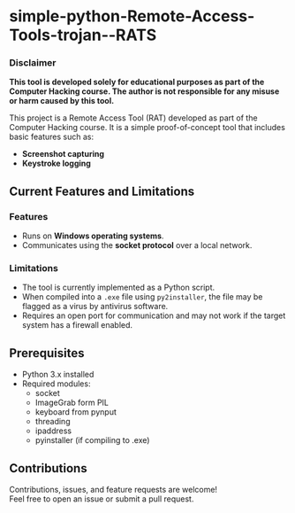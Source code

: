# simple-python-Remote-Access-Tools-trojan--RATS

### Disclaimer
**This tool is developed solely for educational purposes as part of the Computer Hacking course. The author is not responsible for any misuse or harm caused by this tool.**

This project is a Remote Access Tool (RAT) developed as part of the Computer Hacking course. It is a simple proof-of-concept tool that includes basic features such as:  
- **Screenshot capturing**  
- **Keystroke logging**  

## Current Features and Limitations  
### Features  
- Runs on **Windows operating systems**.  
- Communicates using the **socket protocol** over a local network.  

### Limitations  
- The tool is currently implemented as a Python script.  
- When compiled into a `.exe` file using `py2installer`, the file may be flagged as a virus by antivirus software.  
- Requires an open port for communication and may not work if the target system has a firewall enabled.  

## Prerequisites  
- Python 3.x installed  
- Required modules:  
  - socket
  - ImageGrab form PIL
  - keyboard from pynput
  - threading
  - ipaddress  
  - pyinstaller (if compiling to .exe)

## Contributions  
Contributions, issues, and feature requests are welcome!  
Feel free to open an issue or submit a pull request.  
